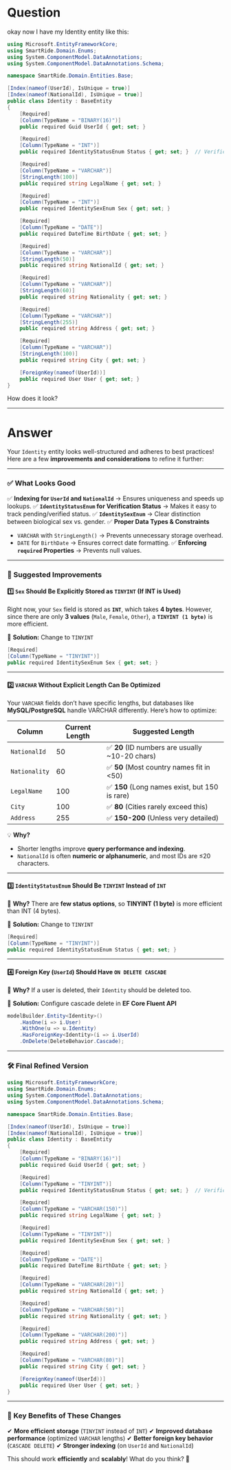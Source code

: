 # Question

okay now I have my Identity entity like this:

```csharp
using Microsoft.EntityFrameworkCore;
using SmartRide.Domain.Enums;
using System.ComponentModel.DataAnnotations;
using System.ComponentModel.DataAnnotations.Schema;

namespace SmartRide.Domain.Entities.Base;

[Index(nameof(UserId), IsUnique = true)]
[Index(nameof(NationalId), IsUnique = true)]
public class Identity : BaseEntity
{
    [Required]
    [Column(TypeName = "BINARY(16)")]
    public required Guid UserId { get; set; }

    [Required]
    [Column(TypeName = "INT")]
    public required IdentityStatusEnum Status { get; set; }  // Verification Status

    [Required]
    [Column(TypeName = "VARCHAR")]
    [StringLength(100)]
    public required string LegalName { get; set; }

    [Required]
    [Column(TypeName = "INT")]
    public required IdentitySexEnum Sex { get; set; }

    [Required]
    [Column(TypeName = "DATE")]
    public required DateTime BirthDate { get; set; }

    [Required]
    [Column(TypeName = "VARCHAR")]
    [StringLength(50)]
    public required string NationalId { get; set; }

    [Required]
    [Column(TypeName = "VARCHAR")]
    [StringLength(60)]
    public required string Nationality { get; set; }

    [Required]
    [Column(TypeName = "VARCHAR")]
    [StringLength(255)]
    public required string Address { get; set; }

    [Required]
    [Column(TypeName = "VARCHAR")]
    [StringLength(100)]
    public required string City { get; set; }

    [ForeignKey(nameof(UserId))]
    public required User User { get; set; }
}
```

How does it look?

---

# Answer

Your `Identity` entity looks well-structured and adheres to best practices! Here are a few **improvements and considerations** to refine it further:

---

### **✅ What Looks Good**

✅ **Indexing for `UserId` and `NationalId`** → Ensures uniqueness and speeds up lookups.
✅ **`IdentityStatusEnum` for Verification Status** → Makes it easy to track pending/verified status.
✅ **`IdentitySexEnum`** → Clear distinction between biological sex vs. gender.
✅ **Proper Data Types & Constraints**

- `VARCHAR` with `StringLength()` → Prevents unnecessary storage overhead.
- `DATE` for `BirthDate` → Ensures correct date formatting.
  ✅ **Enforcing `required` Properties** → Prevents null values.

---

### **🔹 Suggested Improvements**

#### **1️⃣ `Sex` Should Be Explicitly Stored as `TINYINT` (If INT is Used)**

Right now, your `Sex` field is stored as **`INT`**, which takes **4 bytes**. However, since there are only **3 values** (`Male`, `Female`, `Other`), a **`TINYINT (1 byte)`** is more efficient.

🔹 **Solution:** Change to `TINYINT`

```csharp
[Required]
[Column(TypeName = "TINYINT")]
public required IdentitySexEnum Sex { get; set; }
```

---

#### **2️⃣ `VARCHAR` Without Explicit Length Can Be Optimized**

Your `VARCHAR` fields don’t have specific lengths, but databases like **MySQL/PostgreSQL** handle VARCHAR differently. Here’s how to optimize:

| Column        | Current Length | Suggested Length                                |
| ------------- | -------------- | ----------------------------------------------- |
| `NationalId`  | 50             | ✅ **20** (ID numbers are usually ~10-20 chars) |
| `Nationality` | 60             | ✅ **50** (Most country names fit in <50)       |
| `LegalName`   | 100            | ✅ **150** (Long names exist, but 150 is rare)  |
| `City`        | 100            | ✅ **80** (Cities rarely exceed this)           |
| `Address`     | 255            | ✅ **150-200** (Unless very detailed)           |

💡 **Why?**

- Shorter lengths improve **query performance and indexing**.
- `NationalId` is often **numeric or alphanumeric**, and most IDs are ≤20 characters.

---

#### **3️⃣ `IdentityStatusEnum` Should Be `TINYINT` Instead of `INT`**

🔹 **Why?** There are **few status options**, so **TINYINT (1 byte)** is more efficient than INT (4 bytes).

🔹 **Solution:** Change to `TINYINT`

```csharp
[Required]
[Column(TypeName = "TINYINT")]
public required IdentityStatusEnum Status { get; set; }
```

---

#### **4️⃣ Foreign Key (`UserId`) Should Have `ON DELETE CASCADE`**

🔹 **Why?** If a user is deleted, their `Identity` should be deleted too.

🔹 **Solution:** Configure cascade delete in **EF Core Fluent API**

```csharp
modelBuilder.Entity<Identity>()
    .HasOne(i => i.User)
    .WithOne(u => u.Identity)
    .HasForeignKey<Identity>(i => i.UserId)
    .OnDelete(DeleteBehavior.Cascade);
```

---

### **🛠 Final Refined Version**

```csharp
using Microsoft.EntityFrameworkCore;
using SmartRide.Domain.Enums;
using System.ComponentModel.DataAnnotations;
using System.ComponentModel.DataAnnotations.Schema;

namespace SmartRide.Domain.Entities.Base;

[Index(nameof(UserId), IsUnique = true)]
[Index(nameof(NationalId), IsUnique = true)]
public class Identity : BaseEntity
{
    [Required]
    [Column(TypeName = "BINARY(16)")]
    public required Guid UserId { get; set; }

    [Required]
    [Column(TypeName = "TINYINT")]
    public required IdentityStatusEnum Status { get; set; }  // Verification Status

    [Required]
    [Column(TypeName = "VARCHAR(150)")]
    public required string LegalName { get; set; }

    [Required]
    [Column(TypeName = "TINYINT")]
    public required IdentitySexEnum Sex { get; set; }

    [Required]
    [Column(TypeName = "DATE")]
    public required DateTime BirthDate { get; set; }

    [Required]
    [Column(TypeName = "VARCHAR(20)")]
    public required string NationalId { get; set; }

    [Required]
    [Column(TypeName = "VARCHAR(50)")]
    public required string Nationality { get; set; }

    [Required]
    [Column(TypeName = "VARCHAR(200)")]
    public required string Address { get; set; }

    [Required]
    [Column(TypeName = "VARCHAR(80)")]
    public required string City { get; set; }

    [ForeignKey(nameof(UserId))]
    public required User User { get; set; }
}
```

---

### **🚀 Key Benefits of These Changes**

✔ **More efficient storage** (`TINYINT` instead of `INT`)
✔ **Improved database performance** (optimized `VARCHAR` lengths)
✔ **Better foreign key behavior** (`CASCADE DELETE`)
✔ **Stronger indexing** (on `UserId` and `NationalId`)

This should work **efficiently** and **scalably**! What do you think? 🚀
